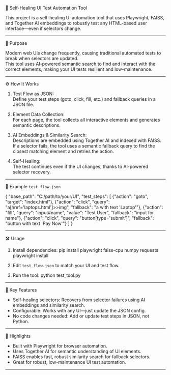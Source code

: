 🔎 Self-Healing UI Test Automation Tool

This project is a self-healing UI automation tool that uses Playwright, FAISS, and Together AI embeddings to robustly test any HTML-based user interface—even if selectors change.

---

🚀 Purpose

Modern web UIs change frequently, causing traditional automated tests to break when selectors are updated.  
This tool uses AI-powered semantic search to find and interact with the correct elements, making your UI tests resilient and low-maintenance.

---

⚙️ How It Works

1. Test Flow as JSON:  
   Define your test steps (goto, click, fill, etc.) and fallback queries in a JSON file.

2. Element Data Collection:  
   For each page, the tool collects all interactive elements and generates semantic descriptions.

3. AI Embeddings & Similarity Search:  
   Descriptions are embedded using Together AI and indexed with FAISS.  
   If a selector fails, the tool uses a semantic fallback query to find the closest matching element and retries the action.

4. Self-Healing:  
   The test continues even if the UI changes, thanks to AI-powered selector recovery.

---

📝 Example `test_flow.json`

{
  "base_path": "C:/path/to/your/UI",
  "test_steps": [
    {"action": "goto", "target": "index.html"},
    {"action": "click", "query": "a[href='laptops.html']>>img", "fallback": "a with text 'Laptop'"},
    {"action": "fill", "query": "input#name", "value": "Test User", "fallback": "input for name"},
    {"action": "click", "query": "button[type='submit']", "fallback": "button with text 'Pay Now'"}
  ]
}

---

🛠️ Usage

1. Install dependencies:
   pip install playwright faiss-cpu numpy requests
   playwright install

2. Edit `test_flow.json` to match your UI and test flow.

3. Run the tool:
   python test_tool.py

---

🧠 Key Features

- Self-healing selectors: Recovers from selector failures using AI embeddings and similarity search.
- Configurable: Works with any UI—just update the JSON config.
- No code changes needed: Add or update test steps in JSON, not Python.

---

📌 Highlights

- Built with Playwright for browser automation.
- Uses Together AI for semantic understanding of UI elements.
- FAISS enables fast, robust similarity search for fallback selectors.
- Great for robust, low-maintenance UI test automation.

---
